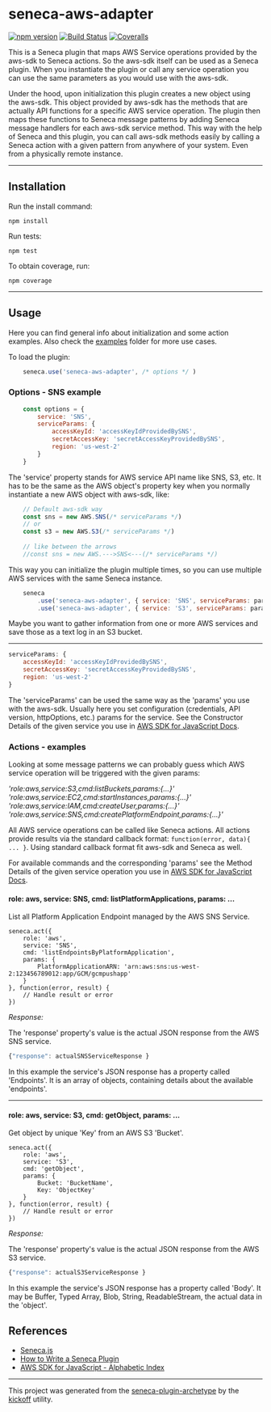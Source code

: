 # seneca-aws-adapter

[![npm version][npm-badge]][npm-url]
[![Build Status][travis-badge]][travis-url]
[![Coveralls][BadgeCoveralls]][Coveralls]

This is a Seneca plugin that maps AWS Service operations provided by the aws-sdk to Seneca actions. So the aws-sdk itself can be used as a Seneca plugin. When you instantiate the plugin or call any service operation you can use the same parameters as you would use with the aws-sdk.

Under the hood, upon initialization this plugin creates a new object using the aws-sdk. This object provided by aws-sdk has the methods that are actually API functions for a specific AWS service operation. The plugin then maps these functions to Seneca message patterns by adding Seneca message handlers for each aws-sdk service method. This way with the help of Seneca and this plugin, you can call aws-sdk methods easily by calling a Seneca action with a given pattern from anywhere of your system. Even from a physically remote instance.

------

## Installation

Run the install command:

    npm install

Run tests:

    npm test

To obtain coverage, run:

    npm coverage

------

## Usage

Here you can find general info about initialization and some action examples. Also check the [examples](https://github.com/bersilius/seneca-aws-adapter/tree/master/examples) folder for more use cases.

To load the plugin:

```javaScript
    seneca.use('seneca-aws-adapter', /* options */ )
```

### Options - SNS example

```javaScript
    const options = {
        service: 'SNS',
        serviceParams: {
            accessKeyId: 'accessKeyIdProvidedBySNS',
            secretAccessKey: 'secretAccessKeyProvidedBySNS',
            region: 'us-west-2'
        }
    }
```
The 'service' property stands for AWS service API name like SNS, S3, etc. It has to be the same as the AWS object's property key when you normally instantiate a new AWS object with aws-sdk, like:

```javaScript
    // Default aws-sdk way
    const sns = new AWS.SNS(/* serviceParams */)
    // or
    const s3 = new AWS.S3(/* serviceParams */)
    
    // like between the arrows
    //const sns = new AWS.--->SNS<---(/* serviceParams */)
```

This way you can initialize the plugin multiple times, so you can use multiple AWS services with the same Seneca instance.

```javaScript
    seneca
        .use('seneca-aws-adapter', { service: 'SNS', serviceParams: paramsSNS )
        .use('seneca-aws-adapter', { service: 'S3', serviceParams: paramsS3 )
```

Maybe you want to gather information from one or more AWS services and save those as a text log in an S3 bucket.

------

```javaScript
serviceParams: {
    accessKeyId: 'accessKeyIdProvidedBySNS',
    secretAccessKey: 'secretAccessKeyProvidedBySNS',
    region: 'us-west-2'
}
```

The 'serviceParams' can be used the same way as the 'params' you use with the aws-sdk. Usually here you set configuration (credentials, API version, httpOptions, etc.) params for the service. See the Constructor Details of the given service you use in [AWS SDK for JavaScript Docs](http://docs.aws.amazon.com/AWSJavaScriptSDK/latest/_index.html).

### Actions - examples

Looking at some message patterns we can probably guess which AWS service operation will be triggered with the given params:

*'role:aws,service:S3,cmd:listBuckets,params:{...}'*
*'role:aws,service:EC2,cmd:startInstances,params:{...}'*
*'role:aws,service:IAM,cmd:createUser,params:{...}'*
*'role:aws,service:SNS,cmd:createPlatformEndpoint,params:{...}'*

All AWS service operations can be called like Seneca actions. All actions provide results via the standard callback format: `function(error, data){ ... }`. Using standard callback format fit aws-sdk and Seneca as well.

For available commands and the corresponding 'params' see the Method Details of the given service operation you use in [AWS SDK for JavaScript Docs](http://docs.aws.amazon.com/AWSJavaScriptSDK/latest/_index.html).

#### role: aws, service: SNS, cmd: listPlatformApplications, params: ...

List all Platform Application Endpoint managed by the AWS SNS Service.

```
seneca.act({
    role: 'aws',
    service: 'SNS',
    cmd: 'listEndpointsByPlatformApplication',
    params: {
        PlatformApplicationARN: 'arn:aws:sns:us-west-2:123456789012:app/GCM/gcmpushapp'
    }
}, function(error, result) {
    // Handle result or error
})
```

_Response:_ 

The 'response' property's value is the actual JSON response from the AWS SNS service.

```javaScript
{"response": actualSNSServiceResponse }
```

In this example the service's JSON response has a property called 'Endpoints'. It is an array of objects, containing details about the available 'endpoints'.

------

#### role: aws, service: S3, cmd: getObject, params: ...

Get object by unique 'Key' from an AWS S3 'Bucket'.

```
seneca.act({
    role: 'aws',
    service: 'S3',
    cmd: 'getObject',
    params: {
        Bucket: 'BucketName',
        Key: 'ObjectKey'
    }
}, function(error, result) {
    // Handle result or error
})
```

_Response:_ 

The 'response' property's value is the actual JSON response from the AWS S3 service.

```javaScript
{"response": actualS3ServiceResponse }
```

In this example the service's JSON response has a property called 'Body'. It may be Buffer, Typed Array, Blob, String, ReadableStream, the actual data in the 'object'.

## References

- [Seneca.js](http://senecajs.org/)
- [How to Write a Seneca Plugin](http://senecajs.org/docs/tutorials/how-to-write-a-plugin.html)
- [AWS SDK for JavaScript - Alphabetic Index](http://docs.aws.amazon.com/AWSJavaScriptSDK/latest/_index.html)

---

This project was generated from the [seneca-plugin-archetype](https://github.com/tombenke/seneca-plugin-archetype)
by the [kickoff](https://github.com/tombenke/kickoff) utility.

[npm-badge]: https://badge.fury.io/js/seneca-aws-sns.svg
[npm-url]: https://badge.fury.io/js/seneca-aws-sns
[travis-badge]: https://api.travis-ci.org/bersilius/seneca-aws-sns.svg
[travis-url]: https://travis-ci.org/bersilius/seneca-aws-sns
[Coveralls]: https://coveralls.io/github/bersilius/seneca-aws-sns?branch=master
[BadgeCoveralls]: https://coveralls.io/repos/github/bersilius/seneca-aws-sns/badge.svg?branch=master
